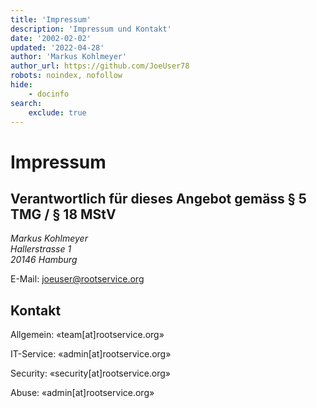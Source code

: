 ```yaml
---
title: 'Impressum'
description: 'Impressum und Kontakt'
date: '2002-02-02'
updated: '2022-04-28'
author: 'Markus Kohlmeyer'
author_url: https://github.com/JoeUser78
robots: noindex, nofollow
hide:
    - docinfo
search:
    exclude: true
---
```


# Impressum

## Verantwortlich für dieses Angebot gemäss § 5 TMG / § 18 MStV

<address>
Markus Kohlmeyer<br />
Hallerstrasse 1<br />
20146 Hamburg
</address>

E-Mail: <joeuser@rootservice.org>

## Kontakt

Allgemein: «team[at]rootservice.org»

IT-Service: «admin[at]rootservice.org»

Security: «security[at]rootservice.org»

Abuse: «admin[at]rootservice.org»
